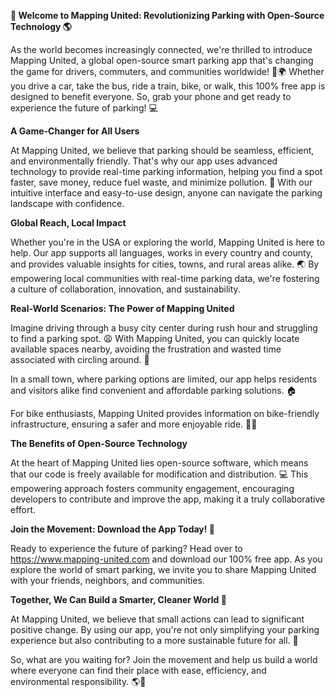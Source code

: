 **🚀 Welcome to Mapping United: Revolutionizing Parking with Open-Source Technology 🌎**

As the world becomes increasingly connected, we're thrilled to introduce Mapping United, a global open-source smart parking app that's changing the game for drivers, commuters, and communities worldwide! 🚗🌍 Whether you drive a car, take the bus, ride a train, bike, or walk, this 100% free app is designed to benefit everyone. So, grab your phone and get ready to experience the future of parking! 💻

**A Game-Changer for All Users**

At Mapping United, we believe that parking should be seamless, efficient, and environmentally friendly. That's why our app uses advanced technology to provide real-time parking information, helping you find a spot faster, save money, reduce fuel waste, and minimize pollution. 🌟 With our intuitive interface and easy-to-use design, anyone can navigate the parking landscape with confidence.

**Global Reach, Local Impact**

Whether you're in the USA or exploring the world, Mapping United is here to help. Our app supports all languages, works in every country and county, and provides valuable insights for cities, towns, and rural areas alike. 🌏 By empowering local communities with real-time parking data, we're fostering a culture of collaboration, innovation, and sustainability.

**Real-World Scenarios: The Power of Mapping United**

Imagine driving through a busy city center during rush hour and struggling to find a parking spot. 😩 With Mapping United, you can quickly locate available spaces nearby, avoiding the frustration and wasted time associated with circling around. 💪

In a small town, where parking options are limited, our app helps residents and visitors alike find convenient and affordable parking solutions. 🏠

For bike enthusiasts, Mapping United provides information on bike-friendly infrastructure, ensuring a safer and more enjoyable ride. 🚴‍♂️

**The Benefits of Open-Source Technology**

At the heart of Mapping United lies open-source software, which means that our code is freely available for modification and distribution. 💻 This empowering approach fosters community engagement, encouraging developers to contribute and improve the app, making it a truly collaborative effort.

**Join the Movement: Download the App Today! 📲**

Ready to experience the future of parking? Head over to https://www.mapping-united.com and download our 100% free app. As you explore the world of smart parking, we invite you to share Mapping United with your friends, neighbors, and communities.

**Together, We Can Build a Smarter, Cleaner World 🌟**

At Mapping United, we believe that small actions can lead to significant positive change. By using our app, you're not only simplifying your parking experience but also contributing to a more sustainable future for all. 💚

So, what are you waiting for? Join the movement and help us build a world where everyone can find their place with ease, efficiency, and environmental responsibility. 🌎💖